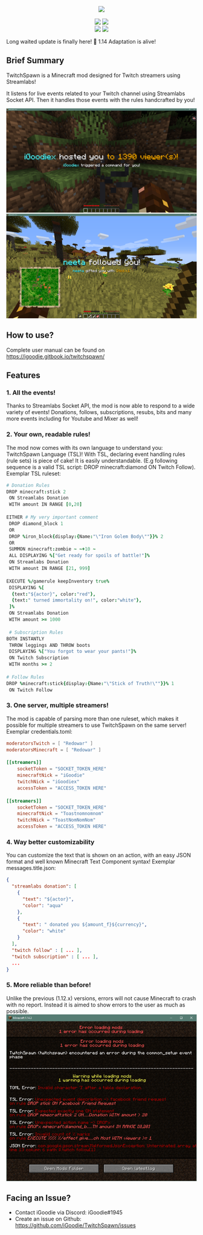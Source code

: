 <p align="center"><img src="https://cdn.discordapp.com/attachments/460909423045509140/460909450354622476/logo.png"></p>

<!-- Badges -->
<p align="center">
  <a href="https://www.twitch.tv/"><img src="https://img.shields.io/badge/api-twitch-b19dd8.svg"></a>
  <a href="https://streamlabs.com"><img src="https://img.shields.io/badge/api-streamlabs-32c3a2.svg"></a>
  <br/>
  <a href="https://minecraft.curseforge.com/projects/twitchspawn"><img src="http://cf.way2muchnoise.eu/full_273382_downloads.svg"></a>
  <a href="https://minecraft.curseforge.com/projects/twitchspawn"><img src="http://cf.way2muchnoise.eu/versions/273382.svg"></a>
</p>

Long waited update is finally here! :tada: 1.14 Adaptation is alive!

## Brief Summary
TwitchSpawn is a Minecraft mod designed for Twitch streamers using Streamlabs!

It listens for live events related to your Twitch channel using Streamlabs Socket API.
Then it handles those events with the rules handcrafted by you!

![Preview #1](preview/preview1.png)
![Preview #2](preview/preview2.png)

## How to use?
Complete user manual can be found on https://igoodie.gitbook.io/twitchspawn/

## Features
### 1. All the events!
Thanks to Streamlabs Socket API, the mod is now able to respond to a wide variety of events!
Donations, follows, subscriptions, resubs, bits and many more events including for Youtube and Mixer as well!
### 2. Your own, readable rules!
The mod now comes with its own language to understand you: TwitchSpawn Language (TSL)!
With TSL, declaring event handling rules (rule sets) is piece of cake!
It is easily understandable. (E.g following sequence is a valid TSL script: DROP minecraft:diamond ON Twitch Follow).
Exemplar TSL ruleset:
```coffeescript
# Donation Rules
DROP minecraft:stick 2
 ON Streamlabs Donation
 WITH amount IN RANGE [0,20]
 
EITHER # My very important comment
 DROP diamond_block 1
 OR
 DROP %iron_block{display:{Name:"\"Iron Golem Body\""}}% 2
 OR
 SUMMON minecraft:zombie ~ ~+10 ~
 ALL DISPLAYING %["Get ready for spoils of battle!"]%
 ON Streamlabs Donation
 WITH amount IN RANGE [21, 999]

EXECUTE %/gamerule keepInventory true%
 DISPLAYING %[
  {text:"${actor}", color:"red"},
  {text:" turned immortality on!", color:"white"},
 ]%
 ON Streamlabs Donation
 WITH amount >= 1000
 
 # Subscription Rules
BOTH INSTANTLY
 THROW leggings AND THROW boots
 DISPLAYING %["You forgot to wear your pants!"]%
 ON Twitch Subscription
 WITH months >= 2

# Follow Rules
DROP %minecraft:stick{display:{Name:"\"Stick of Truth!\""}}% 1
 ON Twitch Follow
```
### 3. One server, multiple streamers!
The mod is capable of parsing more than one ruleset,
which makes it possible for multiple streamers to use TwitchSpawn on the same server!
Exemplar credentials.toml:
```toml
moderatorsTwitch = [ "Redowar" ]
moderatorsMinecraft = [ "Redowar" ]

[[streamers]]
	socketToken = "SOCKET_TOKEN_HERE"
	minecraftNick = "iGoodie"
	twitchNick = "iGoodiex"
	accessToken = "ACCESS_TOKEN HERE"

[[streamers]]
	socketToken = "SOCKET_TOKEN_HERE"
	minecraftNick = "Toastnomnomnom"
	twitchNick = "ToastNomNomNom"
	accessToken = "ACCESS_TOKEN HERE"
```
### 4. Way better customizability
You can customize the text that is shown on an action,
with an easy JSON format and well known Minecraft Text Component syntax!
Exemplar messages.title.json:
```json
{
  "streamlabs donation": [
    {
      "text": "${actor}",
      "color": "aqua"
    },
    {
      "text": " donated you ${amount_f}${currency}",
      "color": "white"
    }
  ],
  "twitch follow" : [ ... ],
  "twitch subscription" : [ ... ],
  ...
}
```
### 5. More reliable than before!
Unlike the previous (1.12.x) versions, errors will not cause Minecraft to crash with no report.
Instead it is aimed to show errors to the user as much as possible.
![Error Display Preview](preview/error_preview.png)

## Facing an Issue?
- Contact iGoodie via Discord: iGoodie#1945
- Create an issue on Github: https://github.com/iGoodie/TwitchSpawn/issues
